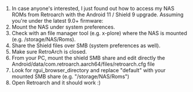 1. In case anyone's interested, I just found out how to access my NAS ROMs from Retroarch with the Android 11 / Shield 9 upgrade. Assuming you're under the latest 9.0+ firmware:
2. Mount the NAS under system preferences.
3. Check with an file manager tool (e.g. x-plore) where the NAS is mounted (e.g. /storage/NAS/Roms).
4. Share the Shield files over SMB (system preferences as well).
5. Make sure RetroArch is closed.
6. From your PC, mount the shield SMB share and edit directly the Android/data/com.retroarch.aarch64/files/retroarch.cfg file
7. Look for rgui_browser_directory and replace "default" with your mounted SMB share (e.g. "/storage/NAS/Roms")
8. Open Retroarch and it should work :)
